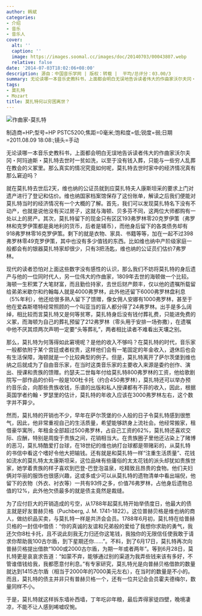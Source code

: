```yaml
---
author: 韩斌
categories:
- 介绍
- 音乐
- 音乐人
cover:
  alt: ''
  caption: ''
  image: https://images.soomal.cc/images/doc/20140703/00043807.webp
  relative: false
date: '2014-07-03T18:02:06+08:00'
description: 源自：中国音乐学网 | 版权：转载 |  平均/总评分：03.00/3
summary: 无论读哪一本音乐史教科书，上面都会明白无误地告诉读者伟大的作曲家沃尔夫冈・阿玛迪斯・莫扎特去世时一贫如洗，以至于没有钱入葬，只能与一些穷人乱葬在教会的义冢里。那么真实的情况究竟如何呢，莫扎特去世时家中的经济情况真有那么窘迫吗？
tags:
- 莫扎特
- Mozart
title: 莫扎特何以穷困离世？
---
```


![作曲家-莫扎特](https://images.soomal.cc/images/doc/20140703/00043807.webp)

制造商=HP;型号=HP PSTC5200;焦距=0毫米;饱和度=低;锐度=弱;日期=2011.08.09 18:08:;镜头=手动



无论读哪一本音乐史教科书，上面都会明白无误地告诉读者伟大的作曲家沃尔夫冈・阿玛迪斯・莫扎特去世时一贫如洗，以至于没有钱入葬，只能与一些穷人乱葬在教会的义冢里。那么真实的情况究竟如何呢，莫扎特去世时家中的经济情况真有那么窘迫吗？

就在莫扎特去世后2天，维也纳的公证员就到应莫扎特夫人康斯坦采的要求上门对遗产进行了登记和估价。维也纳国家档案馆保存了这份账单，解读之后我们便能对莫扎特当时的经济情况有一个大概的了解。首先，我们可以发现莫扎特名下没有不动产，也就是说他没有买过房子，这就与海顿、贝多芬不同，这两位大师都购有一处以上的房产。其次，莫扎特留下的现金只有区区193弗罗林零20克罗伊策（弗罗林和克罗伊策都是奥地利的货币，后者是辅币），而他身后留下的各类债务却有918弗罗林零16克罗伊策。剩下的就是衣物、家具、书籍等等，加在一起不过398弗罗林零49克罗伊策，其中也没有多少值钱的东西。比如维也纳中产阶级家庭一般都会有的银器莫扎特家却很少，只有3把汤匙，维也纳的公证员们估价7弗罗林。

现代的读者恐怕对上面这些数字没有感性的认识，那么我们不妨将莫扎特的身后遗产与他的一位同时代人，另一位伟大的作曲家，1809年去世的海顿做一个比较。海顿一生积累了大笔财富，而且勤俭持家，去世后财产颇丰，仅以他的遗嘱所载留给弟弟米歇尔和约翰每人就是4000弗罗林，此外他还留下6000弗罗林盘利息（5%年利），他还给很多熟人留下了馈赠，像女佣人安娜有1000弗罗林，甚至于他在爱森斯塔特经常照顾的一个叫亚当的盲人都分得了24弗罗林。出手是多么阔绰，相比较而言莫扎特又是何等贫寒，莫扎特身后没有钱付葬礼费，只能进免费的义冢，而海顿为自己的葬礼预留了212弗罗林（零头用于安排一场弥撒），在遗嘱中他不厌其烦两次声明一定要“头等葬礼”，两者相比读者不难看出天壤之别。

那么，莫扎特为何落得如此窘境呢？是他的收入不够吗？在莫扎特的时代，音乐家一般都依附于某个宫廷或者权贵，这样他们会有一笔固定的年金收入，退休后也会有生活保障，海顿就是一个比较典型的例子。但是，莫扎特离开了萨尔茨堡到维也纳之后就成为了自由音乐家，在当时这类音乐家的主要收入来源是委约创作、演出、授课和贵族的馈赠。约瑟夫二世每年付给莫扎特800弗罗林的工资，他给歌剧院写一部作品的价码一般是100杜卡托（约合450弗罗林），莫扎特还可以举办预约音乐会，向那些贵族收钱，乐谱的出版和私人授课都有不菲的收入，因此，根据英国学者约翰・罗瑟里的估计，莫扎特的年收入应该在3000弗罗林左右，这个数字并不算少。

然而，莫扎特的开销也不少，早年在萨尔茨堡的仆人般的日子令莫扎特感到很憋气，因此，他非常重视自己的生活质量，希望能够跻身上流社会。他经常搬家，租借豪华寓所，年租金全部超过500弗罗林，占自己工资的62%，莫扎特还喜欢交际、应酬，特别是周旋于贵族之间，花销相当大。在贵族圈子里他还沾染上了赌博的恶习，莫扎特酷爱打台球，在18世纪的维也纳打台球都是带赌彩的，从莫扎特的书信中看这个嗜好令他大把输钱。还有就是和莫扎特一样“注重生活质量”、花钱如流水的莫扎特太太康斯坦采，这位品味有些庸俗的太太花钱的派头却犹如贵族世家，她学着贵族的样子喜欢到巴登-巴登泡温泉，吃精致且昂贵的食物。他们夫妇俩对华丽的服饰也很感兴趣，这或多或少可以从莫扎特的遗物清单中看出端倪，他留下的衣物（外衣、衬衣等）一共有93件之多，价值76弗罗林，占他身后遗物总值的12%，此外他欠债最多的就是债主竟然是裁缝。

为了应付巨大的开销造成的亏空，从1788年起莫扎特开始举债度日，他最大的债主就是好友普赫贝格（Puchberg, J. M. 1741-1822）。这位普赫贝格是维也纳的商人，做纺织品买卖，与莫扎特一样是共济会会员。1788年6月初，莫扎特在给普赫贝格的一封信中借债：“你的真诚的友谊和兄弟般的爱给了我想你求助的勇气，我还欠你8杜卡托，且不说此刻我无力归还你这笔钱，我独你的无限信任使我敢于请求你帮助我100古尔盾，到下星期还你……”。不料，到了6月17日，莫扎特再次向普赫贝格提出借款“1000或2000古尔盾，为期一年或者两年”。等到6月28日，莫扎特更是哀哀求告道：“如蒙不弃，能够通过别的渠道为我弄些钱来该有多好，不管谁借钱给我，我都愿意付利息。”有专家研究，莫扎特光是向普赫贝格借款的数量就达到1415古尔盾（相当于2000年的7000美元左右），在当时的数量是不小的。而且，莫扎特的债主并非只有普赫贝格一个，还有一位共记会会员霍夫德梅尔，数量同样不小。

于是，莫扎特就这样拆东墙补西墙，丁年吃卯年粮，最后弄得家徒四壁，晚境凄凉，不能不让人感到唏嘘叹惋。